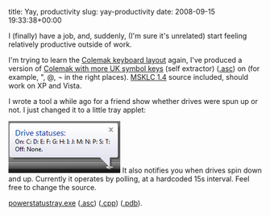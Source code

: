 title: Yay, productivity
slug: yay-productivity
date: 2008-09-15 19:33:38+00:00

I (finally) have a job, and, suddenly, (I'm sure it's unrelated) start feeling relatively productive outside of work.

I'm trying to learn the <a href="http://colemak.com/">Colemak keyboard layout</a> again, I've produced a version of <a href="/files/colemauk.exe">Colemak with more UK symbol keys</a> (self extractor) (<a href="/files/colemauk.exe.asc">.asc</a>) on (for example, ", @, ¬ in the right places). <a href="http://www.microsoft.com/downloads/details.aspx?FamilyID=8be579aa-780d-4253-9e0a-e17e51db2223">MSKLC 1.4</a> source included, should work on XP and Vista.

I wrote a tool a while ago for a friend show whether drives were spun up or not. I just changed it to a little tray applet:

<img src="/files/powerstatustray.png" alt="Powerstatus tray example" />
It also notifies you when drives spin down and up. Currently it operates by polling, at a hardcoded 15s interval. Feel free to change the source.

<a href="/files/powerstatustray.exe">powerstatustray.exe</a> (<a href="/files/powerstatustray.exe.asc">.asc</a>) (<a href="/files/powerstatustray.cpp">.cpp</a>) (<a href="/files/powerstatustray.pdb">.pdb</a>).
